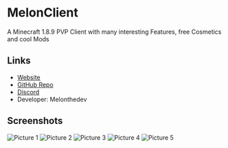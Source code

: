 # MelonClient
A Minecraft 1.8.9 PVP Client with many interesting Features, free Cosmetics and cool Mods

## Links ##
- [Website](https://melonthedev.wtf/)
- [GitHub Repo](https://github.com/MelonTheDev/MelonClient/)
- [Discord](https://discord.gg/CQQm6sS4Z8)
- Developer: Melonthedev

## Screenshots ##

![Picture 1](https://cdn.discordapp.com/attachments/900374653233659904/900397840415723640/unknown.png)
![Picture 2](https://cdn.discordapp.com/attachments/900374653233659904/900398254754242600/unknown.png)
![Picture 3](https://user-images.githubusercontent.com/56476502/138119281-4673aaf4-6223-4cd4-9e6f-f64a01398347.png)
![Picture 4](https://user-images.githubusercontent.com/56476502/138119418-499752ac-ae41-42d1-b54f-4381b71ec676.png)
![Picture 5](https://user-images.githubusercontent.com/56476502/138266694-25f96961-9130-46c1-9872-9c1eb8a3399f.png)


